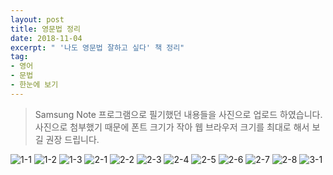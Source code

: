 ```yaml
---
layout: post
title: 영문법 정리
date: 2018-11-04
excerpt: " '나도 영문법 잘하고 싶다' 책 정리" 
tag: 
- 영어
- 문법
- 한눈에 보기 
---
```

> Samsung Note 프로그램으로 필기했던 내용들을 사진으로 업로드 하였습니다.
사진으로 첨부했기 때문에 폰트 크기가 작아 웹 브라우저 크기를 최대로 해서 보길 권장 드립니다.

![1-1](https://user-images.githubusercontent.com/33630505/50066330-810dd880-01fe-11e9-82d7-43e449af2150.JPG)
![1-2](https://user-images.githubusercontent.com/33630505/50066331-810dd880-01fe-11e9-8e56-35e3cc8b1026.JPG)
![1-3](https://user-images.githubusercontent.com/33630505/50066332-81a66f00-01fe-11e9-9627-2936b4778af5.JPG)
![2-1](https://user-images.githubusercontent.com/33630505/50066333-81a66f00-01fe-11e9-8c5b-6fa5c121eb9b.JPG)
![2-2](https://user-images.githubusercontent.com/33630505/50066334-81a66f00-01fe-11e9-8611-fbd28f7bbd60.JPG)
![2-3](https://user-images.githubusercontent.com/33630505/50066335-823f0580-01fe-11e9-83a7-4ba3c77206e3.JPG)
![2-4](https://user-images.githubusercontent.com/33630505/50066336-823f0580-01fe-11e9-8bd6-d44b0fc9fc83.JPG)
![2-5](https://user-images.githubusercontent.com/33630505/50066337-82d79c00-01fe-11e9-97b5-261cc5a79fb9.JPG)
![2-6](https://user-images.githubusercontent.com/33630505/50066338-82d79c00-01fe-11e9-8986-db4f8a3f2147.JPG)
![2-7](https://user-images.githubusercontent.com/33630505/50066339-82d79c00-01fe-11e9-9426-4828bb82a7e3.JPG)
![2-8](https://user-images.githubusercontent.com/33630505/50066340-83703280-01fe-11e9-9f7c-90dd9712bde0.JPG)
![3-1](https://user-images.githubusercontent.com/33630505/50066341-83703280-01fe-11e9-8343-651e04e7f56a.JPG)

